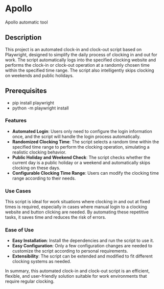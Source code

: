 # Apollo
Apollo automatic tool

## Description  
  
This project is an automated clock-in and clock-out script based on Playwright, designed to simplify the daily process of clocking in and out for work. The script automatically logs into the specified clocking website and performs the clock-in or clock-out operation at a randomly chosen time within the specified time range. The script also intelligently skips clocking on weekends and public holidays.  

## Prerequisites  
- pip install playwright  
- python -m playwright install  

### Features  
  
- **Automated Login**: Users only need to configure the login information once, and the script will handle the login process automatically.  
- **Randomized Clocking Time**: The script selects a random time within the specified time range to perform the clocking operation, simulating a realistic clocking behavior.  
- **Public Holiday and Weekend Check**: The script checks whether the current day is a public holiday or a weekend and automatically skips clocking on these days.  
- **Configurable Clocking Time Range**: Users can modify the clocking time range according to their needs.  
  
### Use Cases  
  
This script is ideal for work situations where clocking in and out at fixed times is required, especially in cases where manual login to a clocking website and button clicking are needed. By automating these repetitive tasks, it saves time and reduces the risk of errors.  
  
### Ease of Use  
  
- **Easy Installation**: Install the dependencies and run the script to use it.  
- **Easy Configuration**: Only a few configuration changes are needed to customize the script according to personal requirements.  
- **Extensibility**: The script can be extended and modified to fit different clocking systems as needed.  
  
In summary, this automated clock-in and clock-out script is an efficient, flexible, and user-friendly solution suitable for work environments that require regular clocking.  
